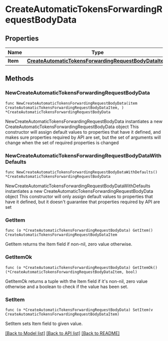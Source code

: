 # CreateAutomaticTokensForwardingRequestBodyData

## Properties

Name | Type | Description | Notes
------------ | ------------- | ------------- | -------------
**Item** | [**CreateAutomaticTokensForwardingRequestBodyDataItem**](CreateAutomaticTokensForwardingRequestBodyDataItem.md) |  | 

## Methods

### NewCreateAutomaticTokensForwardingRequestBodyData

`func NewCreateAutomaticTokensForwardingRequestBodyData(item CreateAutomaticTokensForwardingRequestBodyDataItem, ) *CreateAutomaticTokensForwardingRequestBodyData`

NewCreateAutomaticTokensForwardingRequestBodyData instantiates a new CreateAutomaticTokensForwardingRequestBodyData object
This constructor will assign default values to properties that have it defined,
and makes sure properties required by API are set, but the set of arguments
will change when the set of required properties is changed

### NewCreateAutomaticTokensForwardingRequestBodyDataWithDefaults

`func NewCreateAutomaticTokensForwardingRequestBodyDataWithDefaults() *CreateAutomaticTokensForwardingRequestBodyData`

NewCreateAutomaticTokensForwardingRequestBodyDataWithDefaults instantiates a new CreateAutomaticTokensForwardingRequestBodyData object
This constructor will only assign default values to properties that have it defined,
but it doesn't guarantee that properties required by API are set

### GetItem

`func (o *CreateAutomaticTokensForwardingRequestBodyData) GetItem() CreateAutomaticTokensForwardingRequestBodyDataItem`

GetItem returns the Item field if non-nil, zero value otherwise.

### GetItemOk

`func (o *CreateAutomaticTokensForwardingRequestBodyData) GetItemOk() (*CreateAutomaticTokensForwardingRequestBodyDataItem, bool)`

GetItemOk returns a tuple with the Item field if it's non-nil, zero value otherwise
and a boolean to check if the value has been set.

### SetItem

`func (o *CreateAutomaticTokensForwardingRequestBodyData) SetItem(v CreateAutomaticTokensForwardingRequestBodyDataItem)`

SetItem sets Item field to given value.



[[Back to Model list]](../README.md#documentation-for-models) [[Back to API list]](../README.md#documentation-for-api-endpoints) [[Back to README]](../README.md)


